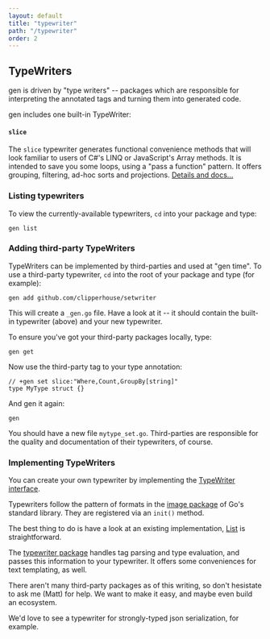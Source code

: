 ```yaml
---
layout: default
title: "typewriter"
path: "/typewriter"
order: 2
---
```


## TypeWriters

gen is driven by "type writers" -- packages which are responsible for interpreting the annotated tags and turning them into generated code.

gen includes one built-in TypeWriter:

#### `slice`

The `slice` typewriter generates functional convenience methods that will look familiar to users of C#'s LINQ or JavaScript's Array methods. It is intended to save you some loops, using a "pass a function" pattern. It offers grouping, filtering, ad-hoc sorts and projections. [Details and docs...](/slice)

### Listing typewriters

To view the currently-available typewriters, `cd` into your package and type:

	gen list

### Adding third-party TypeWriters

TypeWriters can be implemented by third-parties and used at "gen time". To use a third-party typewriter, `cd` into the root of your package and type (for example):

	gen add github.com/clipperhouse/setwriter

This will create a `_gen.go` file. Have a look at it -- it should contain the built-in typewriter (above) and your new typewriter.

To ensure you've got your third-party packages locally, type:

	gen get

Now use the third-party tag to your type annotation:

	// +gen set slice:"Where,Count,GroupBy[string]"
	type MyType struct {}

And gen it again:

	gen

You should have a new file `mytype_set.go`. Third-parties are responsible for the quality and documentation of their typewriters, of course.

### Implementing TypeWriters

You can create your own typewriter by implementing the [TypeWriter interface](http://godoc.org/github.com/clipperhouse/typewriter#TypeWriter).

Typewriters follow the pattern of formats in the [image package](http://blog.golang.org/go-image-package#TOC_5.) of Go's standard library. They are registered via an `init()` method.

The best thing to do is have a look at an existing implementation, [List](https://github.com/clipperhouse/containerwriter) is straightforward.

The [typewriter package](https://github.com/clipperhouse/typewriter) handles tag parsing and type evaluation, and passes this information to your typewriter. It offers some conveniences for text templating, as well.

There aren't many third-party packages as of this writing, so don't hesistate to ask me (Matt) for help. We want to make it easy, and maybe even build an ecosystem.

We'd love to see a typewriter for strongly-typed json serialization, for example.

